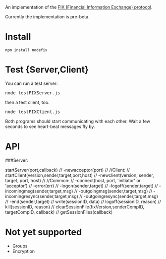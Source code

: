 
An implementation of the [FIX (Financial Information Exchange) protocol](http://en.wikipedia.org/wiki/Financial_Information_eXchange).

Currently the implementation is pre-beta.

Install
====

    npm install nodefix

Test {Server,Client}
============

You can run a test server:

<pre>
node testFIXServer.js
</pre>

then a test client, too:

<pre>
node testFIXClient.js
</pre>

Both programs should start communicating with each other.  Wait a few seconds to see
heart-beat messages fly by.

API
===

###Server:

startServer(port,callback)
//      -newacceptor(port)
//
//Client:
//  startClient(version,sender,target,port,host)
//      -newclient(version, sender, target, port, host)
//
//Common:
//      -connect(host, port, 'initiator' or 'acceptor')
//      -error(err)
//      -logon(sender,target)
//      -logoff(sender,target)
//      -incomingmsg(sender,target,msg)
//      -outgoingmsg(sender,target,msg)
//      -incomingresync(sender,target,msg)
//      -outgoingresync(sender,target,msg)
//      -end(sender,target)
//  write(sessionID, data)
//  logoff(sessionID, reason)
//  kill(sessionID, reason)
//  clearSessionFile(fixVersion,senderCompID, targetCompID, callback)
//  getSessionFiles(callback)


Not yet supported
===========

* Groups
* Encryption
